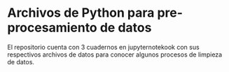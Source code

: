 # Archivos de Python para pre-procesamiento de datos

El repositorio cuenta con 3 cuadernos en jupyternotekook con sus respectivos archivos de datos para conocer algunos procesos de limpieza de datos.

